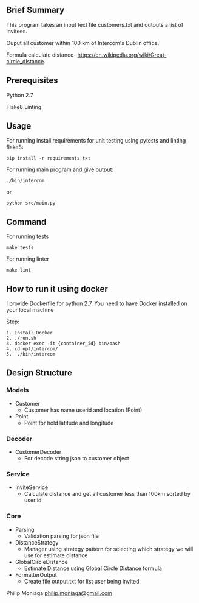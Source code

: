 
## Brief Summary

This program takes an input text file customers.txt and outputs a list of invitees. 

Ouput all customer within 100 km of Intercom's Dublin office.

Formula calculate distance- https://en.wikipedia.org/wiki/Great-circle_distance.

## Prerequisites
Python 2.7


Flake8 Linting


## Usage

For running install requirements for unit testing using pytests and linting flake8:
```
pip install -r requirements.txt
```

For running main program and give output:
```
./bin/intercom
```
or 
```
python src/main.py 
```


## Command

For running tests
```
make tests
```

For running linter
```
make lint
```


## How to run it using docker
I provide Dockerfile for python 2.7.
You need to have Docker installed on your local machine

Step:
```
1. Install Docker
2. ./run.sh
3. docker exec -it {container_id} bin/bash
4. cd opt/intercom/
5.  ./bin/intercom
```

## Design Structure
### Models
- Customer
    - Customer has name userid and location (Point)
- Point
    - Point for hold latitude and longitude
### Decoder
- CustomerDecoder
    - For decode string json to customer object
### Service
- InviteService
    - Calculate distance and get all customer less than 100km sorted by user id 
### Core
- Parsing
    - Validation parsing for json file
- DistanceStrategy
    - Manager using strategy pattern for selecting which strategy we will use for estimate distance 
- GlobalCircleDistance
    - Estimate Distance using Global Circle Distance formula
- FormatterOutput
    - Create file output.txt for list user being invited


Philip Moniaga philip.moniaga@gmail.com
